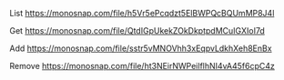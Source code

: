 List
https://monosnap.com/file/h5Vr5ePcqdzt5ElBWPQcBQUmMP8J4l

Get
https://monosnap.com/file/QtdIGpUkekZOkDkptpdMCuIGXIoI7d

Add
https://monosnap.com/file/sstr5vMNOVhh3xEqpvLdkhXeh8EnBx

Remove
https://monosnap.com/file/ht3NEirNWPeilflhNI4vA45f6cpC4z
